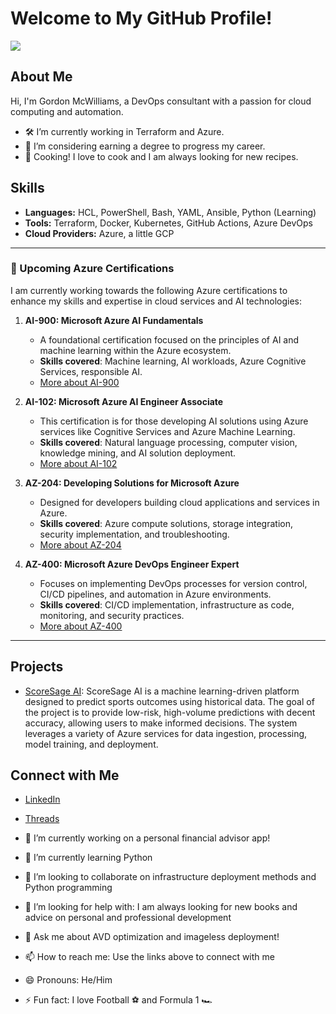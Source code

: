 # Welcome to My GitHub Profile!
![](https://komarev.com/ghpvc/?username=raveheart1)
## About Me
Hi, I'm Gordon McWilliams, a DevOps consultant with a passion for cloud computing and automation.

- 🛠️ I’m currently working in Terraform and Azure.
- 💼 I’m considering earning a degree to progress my career.
- 🍳 Cooking! I love to cook and I am always looking for new recipes.

## Skills
- **Languages:** HCL, PowerShell, Bash, YAML, Ansible, Python (Learning)
- **Tools:** Terraform, Docker, Kubernetes, GitHub Actions, Azure DevOps
- **Cloud Providers:** Azure, a little GCP

---

### 🏅 Upcoming Azure Certifications

I am currently working towards the following Azure certifications to enhance my skills and expertise in cloud services and AI technologies:

1. **AI-900: Microsoft Azure AI Fundamentals**
   - A foundational certification focused on the principles of AI and machine learning within the Azure ecosystem.
   - **Skills covered**: Machine learning, AI workloads, Azure Cognitive Services, responsible AI.
   - [More about AI-900](https://learn.microsoft.com/en-us/certifications/exams/ai-900)

2. **AI-102: Microsoft Azure AI Engineer Associate**
   - This certification is for those developing AI solutions using Azure services like Cognitive Services and Azure Machine Learning.
   - **Skills covered**: Natural language processing, computer vision, knowledge mining, and AI solution deployment.
   - [More about AI-102](https://learn.microsoft.com/en-us/certifications/exams/ai-102)

3. **AZ-204: Developing Solutions for Microsoft Azure**
   - Designed for developers building cloud applications and services in Azure.
   - **Skills covered**: Azure compute solutions, storage integration, security implementation, and troubleshooting.
   - [More about AZ-204](https://learn.microsoft.com/en-us/certifications/exams/az-204)

4. **AZ-400: Microsoft Azure DevOps Engineer Expert**
   - Focuses on implementing DevOps processes for version control, CI/CD pipelines, and automation in Azure environments.
   - **Skills covered**: CI/CD implementation, infrastructure as code, monitoring, and security practices.
   - [More about AZ-400](https://learn.microsoft.com/en-us/certifications/exams/az-400)

---

## Projects
- [ScoreSage AI](https://github.com/raveheart1/ScoreSage): ScoreSage AI is a machine learning-driven platform designed to predict sports outcomes using historical data. The goal of the project is to provide low-risk, high-volume predictions with decent accuracy, allowing users to make informed decisions. The system leverages a variety of Azure services for data ingestion, processing, model training, and deployment.



## Connect with Me
- [LinkedIn](https://www.linkedin.com/in/gordon-k-mcwilliams-945556158/)
- [Threads](https://www.threads.net/@therealgkm)

- 🔭 I’m currently working on a personal financial advisor app!
- 🌱 I’m currently learning Python
- 👯 I’m looking to collaborate on infrastructure deployment methods and Python programming
- 🤔 I’m looking for help with: I am always looking for new books and advice on personal and professional development
- 💬 Ask me about AVD optimization and imageless deployment!
- 📫 How to reach me: Use the links above to connect with me
- 😄 Pronouns: He/Him
- ⚡ Fun fact: I love Football ⚽ and Formula 1 🏎️

